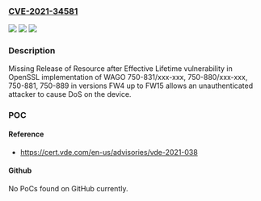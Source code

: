### [CVE-2021-34581](https://cve.mitre.org/cgi-bin/cvename.cgi?name=CVE-2021-34581)
![](https://img.shields.io/static/v1?label=Product&message=750-831%2Fxxx-xxx%2C%20750-880%2Fxxx-xxx%2C%20750-881%2C%20750-889&color=blue)
![](https://img.shields.io/static/v1?label=Version&message=All%3E%3D%20FW4%20&color=brighgreen)
![](https://img.shields.io/static/v1?label=Vulnerability&message=CWE-772%20Missing%20Release%20of%20Resource%20after%20Effective%20Lifetime&color=brighgreen)

### Description

Missing Release of Resource after Effective Lifetime vulnerability in OpenSSL implementation of WAGO 750-831/xxx-xxx, 750-880/xxx-xxx, 750-881, 750-889 in versions FW4 up to FW15 allows an unauthenticated attacker to cause DoS on the device.

### POC

#### Reference
- https://cert.vde.com/en-us/advisories/vde-2021-038

#### Github
No PoCs found on GitHub currently.

